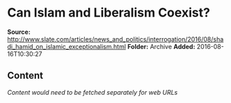 # Can Islam and Liberalism Coexist?

**Source:** http://www.slate.com/articles/news_and_politics/interrogation/2016/08/shadi_hamid_on_islamic_exceptionalism.html
**Folder:** Archive
**Added:** 2016-08-16T10:30:27




## Content
*Content would need to be fetched separately for web URLs*
